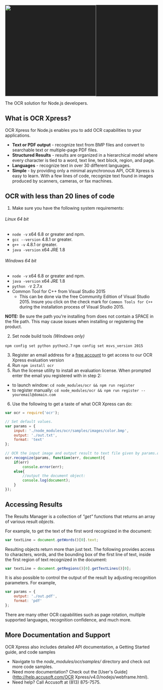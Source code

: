 <div style="background-color: #222">
  <a href="https://www.accusoft.com/products/ocr-xpress/overview/">
    <img height="300" width="300" src="http://help.accusoft.com/OCRXpress/v3.2/nodejs/images/ocrxpress_icon.png">
  </a>
  </div>
  <p align="left">The OCR solution for Node.js developers.</p>

## What is OCR Xpress?

OCR Xpress for Node.js enables you to add OCR capabilities to your applications.

- **Text or PDF output** - recognize text from BMP files and convert to searchable text or multiple-page PDF files.
- **Structured Results** - results are organized in a hierarchical model where every character is tied to a word, text line, text block, region, and page.
- **Languages** - recognize text in over 30 different languages.
- **Simple** - by providing only a minimal asynchronous API, OCR Xpress is easy to learn. With a few lines of code, recognize text found in images produced by scanners, cameras, or fax machines.
## OCR with less than 20 lines of code 

1. Make sure you have the following system requirements:
      
###### Linux *64 bit*

   - `node -v` x64 6.8 or greater and npm.
   - `gcc --version` 4.8.1 or greater.
   - `g++ -v` 4.8.1 or greater.
   - `java -version` x64 JRE 1.8

###### Windows *64 bit*

   - `node -v` x64 6.8 or greater and npm.
   - `java -version` x64 JRE 1.8
   - `python -V` 2.7.x
   - Common Tool for C++ from Visual Studio 2015
      - This can be done via the free Community Edition of Visual Studio 2015. Insure you click on the check mark for `Common Tools for C++` during the installation process of Visual Studio 2015.

**NOTE:** Be sure the path you're installing from does not contain a SPACE in the file path. This may cause issues when installing or registering the product.

2. Set node build tools *(Windows only)*
   
  `npm config set python python2.7`
  `npm config set msvs_version 2015`

3. Register an email address for a [free account](https://www.accusoft.com/products/ocr-xpress/get-it/) to get access to our OCR Xpress evaluation version
4. Run `npm install ocr` 
5. Run the license utility to install an evaluation license. When prompted enter the email you registered with in step 2: 
  - to launch window: 
	  `cd node_modules/ocr && npm run register`
  - to register manually: 
	   `cd node_modules/ocr && npm run register -- youremail@domain.com ` 
6. Use the following to get a taste of what OCR Xpress can do:

```js
var ocr = require('ocr');

// Set default values. 
var params = {
    input: './node_modules/ocr/samples/images/color.bmp',
    output: './out.txt',
	format: 'text'
};
    
// OCR the input image and output result to text file given by params.output
ocr.recognize(params, function(err, document){
    if(err)
        console.error(err);
    else{        
        //output the document object: 
        console.log(document); 
    }
});
```
## Accessing Results
The Results Manager is a collection of *"get"* functions that returns an array of various result *objects*.

For example, to get the text of the first word recognized in the document:
```js
var textLine = document.getWords()[0].text;
```
Resulting objects return more than just text. The following provides access to characters, words, and the bounding box of the first line of text, inside the first region of text recognized in the document:
```js
var textLine = document.getRegions()[0].getTextLines()[0];
```
It is also possible to control the output of the result by adjusting recognition parameters. For example,
```js
var params = {
    output: './out.pdf',
    format: 'pdf'
};
```
There are many other OCR capabilities such as page rotation, multiple supported languages, recognition confidence, and much more.
## More Documentation and Support

OCR Xpress also includes detailed API documentation, a Getting Started guide, and code samples

- Navigate to the _node_modules/ocr/samples/_ directory and check out more code samples.
- Need more documentation? Check out the [User's Guide](http://help.accusoft.com/OCR Xpress/v4.0/nodejs/webframe.html).
- Need help? Call Accusoft at (813) 875-7575.

